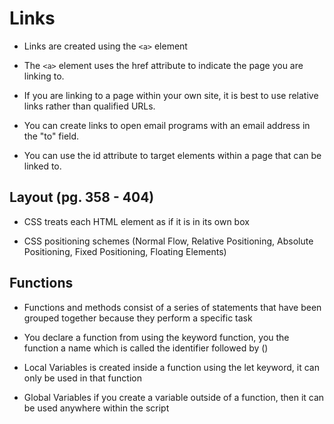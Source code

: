 # Links

- Links are created using the ```<a>``` element

- The ```<a>``` element uses the href attribute to indicate the page you are linking to.

- If you are linking to a page within your own site, it is best to use relative links rather than qualified URLs.

- You can create links to open email programs with an email address in the "to" field. 

- You can use the id attribute to target elements within a page that can be linked to. 

## Layout (pg. 358 - 404)

- CSS treats each HTML element as if it is in its own box

- CSS positioning schemes (Normal Flow, Relative Positioning, Absolute Positioning, Fixed Positioning, Floating Elements)

## Functions

- Functions and methods consist of a series of statements that have been grouped together because they perform a specific task

- You declare a function from using the keyword function, you the function a name which is called the identifier followed by ()

- Local Variables is created inside a function using the let keyword, it can only be used in that function

- Global Variables if you create a variable outside of a function, then it can be used anywhere within the script